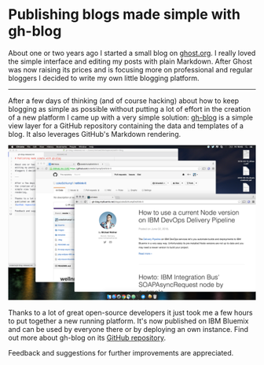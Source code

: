 # Publishing blogs made simple with gh-blog

About one or two years ago I started a small blog on [ghost.org](https://ghost.org). I really loved the simple interface and editing my posts with plain Markdown. After Ghost was now raising its prices and is focusing more on professional and regular bloggers I decided to write my own little blogging platform.

---

After a few days of thinking (and of course hacking) about how to keep blogging as simple as possible without putting a lot of effort in the creation of a new platform I came up with a very simple solution: [gh-blog](https://github.com/cokeSchlumpf/gh-blog) is a simple view layer for a GitHub repository containing the data and templates of a blog. It also leverages GitHub's Markdown rendering.

![Build Job configuration](https://raw.githubusercontent.com/cokeSchlumpf/rethink-it/master/images/2016-06-03_gh-blog.png)

Thanks to a lot of great open-source developers it just took me a few hours to put together a new running platform. It's now published on IBM Bluemix and can be used by everyone there or by deploying an own instance. Find out more about gh-blog on its [GitHub repository](https://github.com/cokeSchlumpf/gh-blog).

Feedback and suggestions for further improvements are appreciated.
